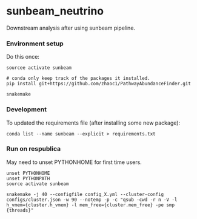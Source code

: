 # sunbeam_neutrino
Downstream analysis after using sunbeam pipeline.

### Environment setup
Do this once:
```
sourcee activate sunbeam

# conda only keep track of the packages it installed. 
pip install git+https://github.com/zhaoc1/PathwayAbundanceFinder.git

snakemake
```

### Development

To updated the requirements file (after installing some new package):
```
conda list --name sunbeam --explicit > requirements.txt
```

### Run on respublica

May need to unset PYTHONHOME for first time users.

```
unset PYTHONHOME
unset PYTHONPATH
source activate sunbeam

snakemake -j 40 --configfile config_X.yml --cluster-config configs/cluster.json -w 90 --notemp -p -c "qsub -cwd -r n -V -l h_vmem={cluster.h_vmem} -l mem_free={cluster.mem_free} -pe smp {threads}"

```
